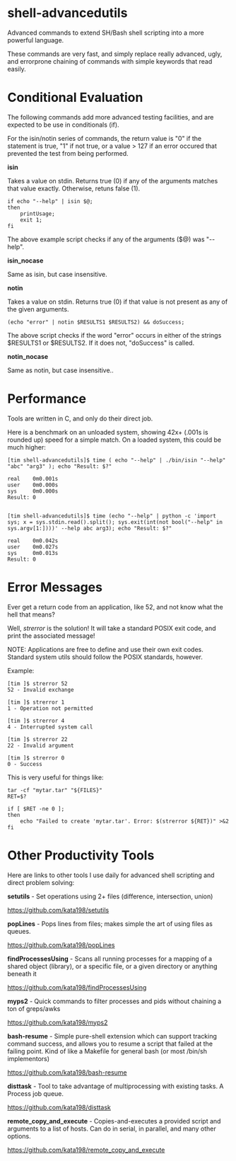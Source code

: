 # shell-advancedutils
Advanced commands to extend SH/Bash shell scripting into a more powerful language.

These commands are very fast, and simply replace really advanced, ugly, and errorprone chaining of commands with simple keywords that read easily.


Conditional Evaluation
======================

The following commands add more advanced testing facilities, and are expected to be use in conditionals (if).

For the isin/notin series of commands, the return value is "0" if the statement is true, "1" if not true, or a value > 127 if an error occured that prevented the test from being performed.


**isin**

  Takes a value on stdin. Returns true (0) if any of the arguments matches that value exactly. Otherwise, retuns false (1).

	if echo "--help" | isin $@;
	then
		printUsage;
		exit 1;
	fi

The above example script checks if any of the arguments ($@) was "--help".

**isin\_nocase**

  Same as isin, but case insensitive.

**notin**

  Takes a value on stdin. Returns true (0) if that value is not present as any of the given arguments.

	(echo "error" | notin $RESULTS1 $RESULTS2) && doSuccess;

The above script checks if the word "error" occurs in either of the strings $RESULTS1 or $RESULTS2. If it does not, "doSuccess" is called.

**notin\_nocase**

  Same as notin, but case insensitive..


Performance
===========

Tools are written in C, and only do their direct job.

Here is a benchmark on an unloaded system, showing 42x+ (.001s is rounded up) speed for a simple match. On a loaded system, this could be much higher:

	[tim shell-advancedutils]$ time ( echo "--help" | ./bin/isin "--help" "abc" "arg3" ); echo "Result: $?"

	real    0m0.001s
	user    0m0.000s
	sys     0m0.000s
	Result: 0


	[tim shell-advancedutils]$ time (echo "--help" | python -c 'import sys; x = sys.stdin.read().split(); sys.exit(int(not bool("--help" in sys.argv[1:])))' --help abc arg3); echo "Result: $?"

	real    0m0.042s
	user    0m0.027s
	sys     0m0.013s
	Result: 0


Error Messages
==============

Ever get a return code from an application, like 52, and not know what the hell that means?

Well, *strerror* is the solution! It will take a standard POSIX exit code, and print the associated message!

NOTE: Applications are free to define and use their own exit codes. Standard system utils should follow the POSIX standards, however.

Example:

	[tim ]$ strerror 52
	52 - Invalid exchange

	[tim ]$ strerror 1
	1 - Operation not permitted

	[tim ]$ strerror 4
	4 - Interrupted system call

	[tim ]$ strerror 22
	22 - Invalid argument

	[tim ]$ strerror 0
	0 - Success


This is very useful for things like:

	tar -cf "mytar.tar" "${FILES}"
	RET=$?

	if [ $RET -ne 0 ];
	then
		echo "Failed to create 'mytar.tar'. Error: $(strerror ${RET})" >&2
	fi



Other Productivity Tools
========================

Here are links to other tools I use daily for advanced shell scripting and direct problem solving:


**setutils** - Set operations using 2+ files (difference, intersection, union)

https://github.com/kata198/setutils


**popLines** - Pops lines from files; makes simple the art of using files as queues.

https://github.com/kata198/popLines


**findProcessesUsing** - Scans all running processes for a mapping of a shared object (library), or a specific file, or a given directory or anything beneath it

https://github.com/kata198/findProcessesUsing


**myps2** - Quick commands to filter processes and pids without chaining a ton of greps/awks

https://github.com/kata198/myps2


**bash-resume** - Simple pure-shell extension which can support tracking command success, and allows you to resume a script that failed at the failing point. Kind of like a Makefile for general bash (or most /bin/sh implementors)

https://github.com/kata198/bash-resume



**disttask** - Tool to take advantage of multiprocessing with existing tasks. A Process job queue.

https://github.com/kata198/disttask


**remote\_copy\_and\_execute** - Copies-and-executes a provided script and arguments to a list of hosts. Can do in serial, in parallel, and many other options.

https://github.com/kata198/remote_copy_and_execute
